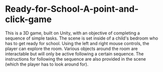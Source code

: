 # Ready-for-School-A-point-and-click-game

This is a 3D game, built on Unity, with an objective of completing a sequence of simple tasks. 
The scene is set inside of a child's bedroom who has to get ready for school. Using the left and right mouse controls, the player can explore the room. 
Various objects around the room are interactable but will only be active following a certain sequence. 
The instructions for following the sequence are also provided in the scene (which the player has to look around for).
